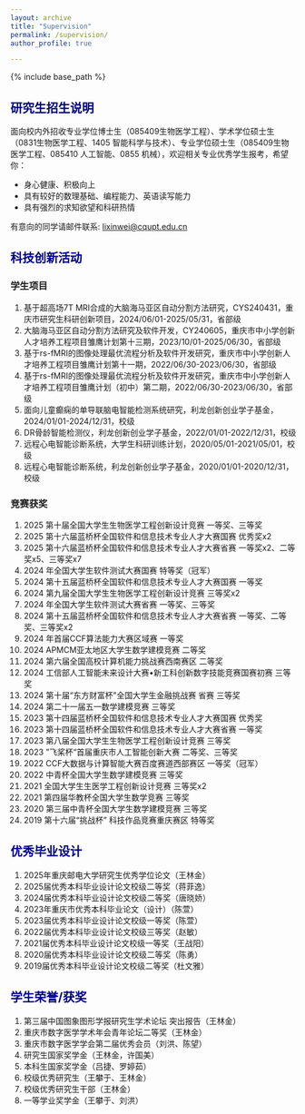 ```yaml
---
layout: archive
title: "Supervision"
permalink: /supervision/
author_profile: true

---
```


{% include base_path %}

## <font color=DarkBlue>研究生招生说明</font>

面向校内外招收专业学位博士生（085409生物医学工程）、学术学位硕士生（0831生物医学工程、1405 智能科学与技术）、专业学位硕士生（085409生物医学工程、085410 人工智能、0855 机械），欢迎相关专业优秀学生报考，希望你：

- 身心健康、积极向上
- 具有较好的数理基础、编程能力、英语读写能力
- 具有强烈的求知欲望和科研热情

有意向的同学请邮件联系: lixinwei@cqupt.edu.cn

## <font color=DarkBlue>科技创新活动</font>

### 学生项目

1. 基于超高场7T MRI合成的大脑海马亚区自动分割方法研究，CYS240431，重庆市研究生科研创新项目，2024/06/01-2025/05/31，省部级
2. 大脑海马亚区自动分割方法研究及软件开发，CY240605，重庆市中小学创新人才培养工程项目雏鹰计划第十三期，2023/10/01-2025/06/30，省部级
3. 基于rs-fMRI的图像处理最优流程分析及软件开发研究，重庆市中小学创新人才培养工程项目雏鹰计划第十一期，2022/06/30-2023/06/30，省部级
4. 基于rs-fMRI的图像处理最优流程分析及软件开发研究，重庆市中小学创新人才培养工程项目雏鹰计划（初中）第二期，2022/06/30-2023/06/30，省部级
5. 面向儿童癫痫的单导联脑电智能检测系统研究，利龙创新创业学子基金，2024/01/01-2024/12/31，校级
6. DR骨龄智能检测仪，利龙创新创业学子基金，2022/01/01-2022/12/31，校级
7. 远程心电智能诊断系统，大学生科研训练计划，2020/05/01-2021/05/01，校级
8. 远程心电智能诊断系统，利龙创新创业学子基金，2020/01/01-2020/12/31，校级

### 竞赛获奖

1. 2025 第十届全国大学生生物医学工程创新设计竞赛 一等奖、三等奖
2. 2025 第十六届蓝桥杯全国软件和信息技术专业人才大赛国赛 优秀奖x2
3. 2025 第十六届蓝桥杯全国软件和信息技术专业人才大赛省赛 一等奖x2、二等奖x5、三等奖x7
4. 2024 年全国大学生软件测试大赛国赛 特等奖（冠军）
5. 2024 第十五届蓝桥杯全国软件和信息技术专业人才大赛国赛 一等奖
6. 2024 第九届全国大学生生物医学工程创新设计竞赛 三等奖x2
7. 2024 年全国大学生软件测试大赛省赛 一等奖、三等奖
8. 2024 第十五届蓝桥杯全国软件和信息技术专业人才大赛省赛 一等奖、二等奖、三等奖x2
9. 2024 年首届CCF算法能力大赛区域赛 一等奖
10. 2024 APMCM亚太地区大学生数学建模竞赛 二等奖
11. 2024 第六届全国高校计算机能力挑战赛西南赛区 二等奖
12. 2024 工信部人工智能未来设计大赛•新工科创新数字技能竞赛国赛初赛 三等奖
13. 2024 第十届“东方财富杯"全国大学生金融挑战赛 省赛 三等奖
14. 2024 第二十一届五一数学建模竞赛 三等奖
15. 2023 第十四届蓝桥杯全国软件和信息技术专业人才大赛国赛 优秀奖
16. 2023 第十四届蓝桥杯全国软件和信息技术专业人才大赛省赛 一等奖
17. 2023 第八届全国大学生生物医学工程创新设计竞赛 三等奖
18. 2023  ”飞桨杯“首届重庆市人工智能创新大赛 二等奖、三等奖
19. 2022 CCF大数据与计算智能大赛百度赛道西部赛区 一等奖（冠军）
20. 2022 中青杯全国大学生数学建模竞赛 三等奖
21. 2021 全国大学生生医学工程创新设计竞赛 三等奖x2
22. 2021 第四届华教杯全国大学生数学竞赛 三等奖
23. 2020 第三届中青杯全国大学生数学建模竞赛 三等奖
24. 2019 第十六届“挑战杯” 科技作品竞赛重庆赛区 特等奖

## <font color=DarkBlue>优秀毕业设计</font>

1. 2025年重庆邮电大学研究生优秀学位论文（王林金）
2. 2025届优秀本科毕业设计论文校级二等奖（蒋菲逸）
3. 2024届优秀本科毕业设计论文校级二等奖（唐晓娇）
4. 2023年重庆市优秀本科毕业论文（设计）（陈萱）
5. 2023届优秀本科毕业设计论文校级一等奖（陈萱）
6. 2022届优秀本科毕业设计论文校级三等奖（赵敏）
7. 2021届优秀本科毕业设计论文校级一等奖（王战阳）
8. 2020届优秀本科毕业设计论文校级二等奖（陈勇）
9. 2019届优秀本科毕业设计论文校级二等奖（杜文雅）

## <font color=DarkBlue>学生荣誉/获奖</font>

1. 第三届中国图象图形学报研究生学术论坛 突出报告（王林金）
2. 重庆市数字医学学术年会青年论坛二等奖（王林金）
3. 重庆市数字医学学会第二届优秀会员（刘洪、陈望）
4. 研究生国家奖学金（王林金，许国美）
5. 本科生国家奖学金（吕捷、罗婷茹）
6. 校级优秀研究生（王攀于、王林金）
7. 校级优秀研究生干部（王林金）
8. 一等学业奖学金（王攀于、刘洪）

